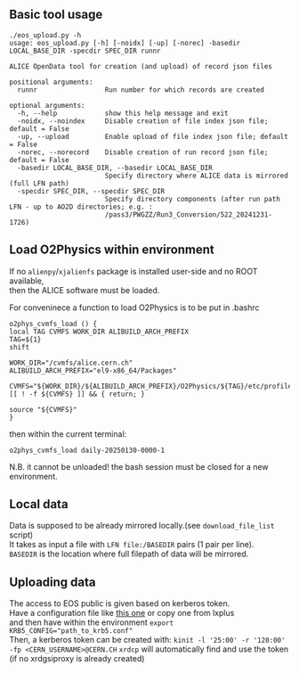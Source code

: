 ## Basic tool usage

```
./eos_upload.py -h
usage: eos_upload.py [-h] [-noidx] [-up] [-norec] -basedir LOCAL_BASE_DIR -specdir SPEC_DIR runnr

ALICE OpenData tool for creation (and upload) of record json files

positional arguments:
  runnr                 Run number for which records are created

optional arguments:
  -h, --help            show this help message and exit
  -noidx, --noindex     Disable creation of file index json file; default = False
  -up, --upload         Enable upload of file index json file; default = False
  -norec, --norecord    Disable creation of run record json file; default = False
  -basedir LOCAL_BASE_DIR, --basedir LOCAL_BASE_DIR
                        Specify directory where ALICE data is mirrored (full LFN path)
  -specdir SPEC_DIR, --specdir SPEC_DIR
                        Specify directory components (after run path LFN - up to AO2D directories; e.g. :
                        /pass3/PWGZZ/Run3_Conversion/522_20241231-1726)
```

## Load O2Physics within environment

If no `alienpy`/`xjalienfs` package is installed user-side and no ROOT available,   
then the ALICE software must be loaded.   

For conveninece a function to load O2Physics is to be put in .bashrc   
```
o2phys_cvmfs_load () {
local TAG CVMFS WORK_DIR ALIBUILD_ARCH_PREFIX
TAG=${1}
shift

WORK_DIR="/cvmfs/alice.cern.ch"
ALIBUILD_ARCH_PREFIX="el9-x86_64/Packages"

CVMFS="${WORK_DIR}/${ALIBUILD_ARCH_PREFIX}/O2Physics/${TAG}/etc/profile.d/init.sh"
[[ ! -f ${CVMFS} ]] && { return; }

source "${CVMFS}"
}
```

then within the current terminal:   
```
o2phys_cvmfs_load daily-20250130-0000-1
```

N.B. it cannot be unloaded! the bash session must be closed for a new environment.


## Local data

Data is supposed to be already mirrored locally.(see `download_file_list` script)   
It takes as input a file with `LFN file:/BASEDIR` pairs (1 pair per line).   
`BASEDIR` is the location where full filepath of data will be mirrored.   

## Uploading data

The access to EOS public is given based on kerberos token.   
Have a configuration file like [this one](https://github.com/adriansev/bin-scripts/blob/master/env/krb5.conf) or copy one from lxplus   
and then have within the environment `export KRB5_CONFIG="path_to_krb5.conf"`   
Then, a kerberos token can be created with: `kinit -l '25:00' -r '120:00' -fp <CERN_USERNAME>@CERN.CH`
`xrdcp` will automatically find and use the token (if no xrdgsiproxy is already created)   



